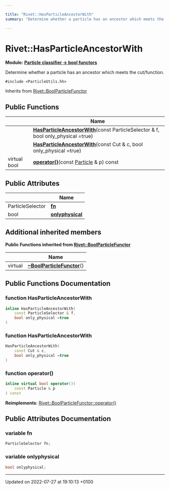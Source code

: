```yaml
---

title: "Rivet::HasParticleAncestorWith"
summary: "Determine whether a particle has an ancestor which meets the cut/function. "

---
```


# Rivet::HasParticleAncestorWith

**Module:** **[Particle classifier -> bool functors](http://example.org/modules/group__particleutils__p2bool/)**



Determine whether a particle has an ancestor which meets the cut/function. 


`#include <ParticleUtils.hh>`

Inherits from [Rivet::BoolParticleFunctor](http://example.org/classes/structrivet_1_1boolparticlefunctor/)

## Public Functions

|                | Name           |
| -------------- | -------------- |
| | **[HasParticleAncestorWith](http://example.org/classes/structrivet_1_1hasparticleancestorwith/#function-hasparticleancestorwith)**(const ParticleSelector & f, bool only_physical =true) |
| | **[HasParticleAncestorWith](http://example.org/classes/structrivet_1_1hasparticleancestorwith/#function-hasparticleancestorwith)**(const Cut & c, bool only_physical =true) |
| virtual bool | **[operator()](http://example.org/classes/structrivet_1_1hasparticleancestorwith/#function-operator())**(const <a href="http://example.org/classes/classrivet_1_1particle/">Particle</a> & p) const |

## Public Attributes

|                | Name           |
| -------------- | -------------- |
| ParticleSelector | **[fn](http://example.org/classes/structrivet_1_1hasparticleancestorwith/#variable-fn)**  |
| bool | **[onlyphysical](http://example.org/classes/structrivet_1_1hasparticleancestorwith/#variable-onlyphysical)**  |

## Additional inherited members

**Public Functions inherited from [Rivet::BoolParticleFunctor](http://example.org/classes/structrivet_1_1boolparticlefunctor/)**

|                | Name           |
| -------------- | -------------- |
| virtual | **[~BoolParticleFunctor](http://example.org/classes/structrivet_1_1boolparticlefunctor/#function-~boolparticlefunctor)**() |


## Public Functions Documentation

### function HasParticleAncestorWith

```cpp
inline HasParticleAncestorWith(
    const ParticleSelector & f,
    bool only_physical =true
)
```


### function HasParticleAncestorWith

```cpp
HasParticleAncestorWith(
    const Cut & c,
    bool only_physical =true
)
```


### function operator()

```cpp
inline virtual bool operator()(
    const Particle & p
) const
```


**Reimplements**: [Rivet::BoolParticleFunctor::operator()](http://example.org/classes/structrivet_1_1boolparticlefunctor/#function-operator())


## Public Attributes Documentation

### variable fn

```cpp
ParticleSelector fn;
```


### variable onlyphysical

```cpp
bool onlyphysical;
```


-------------------------------

Updated on 2022-07-27 at 19:10:13 +0100